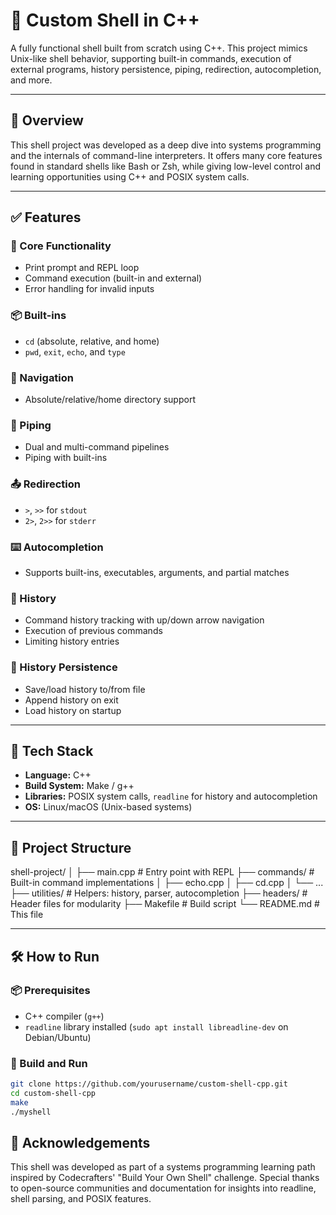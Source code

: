 # 🐚 Custom Shell in C++

A fully functional shell built from scratch using C++. This project mimics Unix-like shell behavior, supporting built-in commands, execution of external programs, history persistence, piping, redirection, autocompletion, and more.

---

## 🚀 Overview

This shell project was developed as a deep dive into systems programming and the internals of command-line interpreters. It offers many core features found in standard shells like Bash or Zsh, while giving low-level control and learning opportunities using C++ and POSIX system calls.

---

## ✅ Features

### 🔧 Core Functionality
- Print prompt and REPL loop
- Command execution (built-in and external)
- Error handling for invalid inputs

### 📦 Built-ins
- `cd` (absolute, relative, and home)
- `pwd`, `exit`, `echo`, and `type`

### 📂 Navigation
- Absolute/relative/home directory support

### 🔁 Piping
- Dual and multi-command pipelines
- Piping with built-ins

### 📤 Redirection
- `>`, `>>` for `stdout`
- `2>`, `2>>` for `stderr`

### ⌨️ Autocompletion
- Supports built-ins, executables, arguments, and partial matches

### 📜 History
- Command history tracking with up/down arrow navigation
- Execution of previous commands
- Limiting history entries

### 💾 History Persistence
- Save/load history to/from file
- Append history on exit
- Load history on startup

---

## 🧰 Tech Stack

- **Language:** C++
- **Build System:** Make / g++
- **Libraries:** POSIX system calls, `readline` for history and autocompletion
- **OS:** Linux/macOS (Unix-based systems)

---

## 📁 Project Structure

shell-project/
│
├── main.cpp # Entry point with REPL
├── commands/ # Built-in command implementations
│ ├── echo.cpp
│ ├── cd.cpp
│ └── ...
├── utilities/ # Helpers: history, parser, autocompletion
├── headers/ # Header files for modularity
├── Makefile # Build script
└── README.md # This file

---

## 🛠️ How to Run

### 📦 Prerequisites

- C++ compiler (`g++`)
- `readline` library installed (`sudo apt install libreadline-dev` on Debian/Ubuntu)

### 🧪 Build and Run

```bash
git clone https://github.com/yourusername/custom-shell-cpp.git
cd custom-shell-cpp
make
./myshell
```

## 🙏 Acknowledgements
This shell was developed as part of a systems programming learning path inspired by Codecrafters' "Build Your Own Shell" challenge. Special thanks to open-source communities and documentation for insights into readline, shell parsing, and POSIX features.